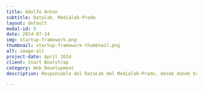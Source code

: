 ```yaml
---
title: Adolfo Antón
subtitle: Datalab, Medialab-Prado
layout: default
modal-id: 5
date: 2014-07-14
img: startup-framework.png
thumbnail: startup-framework-thumbnail.png
alt: image-alt
project-date: April 2014
client: Start Bootstrap
category: Web Development
description: Responsable del DataLab del Medialab-Prado, desde donde ha dirigido la experimentación, producción y divulgación de proyectos en torno a la cultura de los datos y el fomento de los datos abiertos. Adolfo ha sido representante del Open Knowledge Foundation España, una organización dedicada a financiar y fomentar los proyectos de datos, entre otros.

---
```


